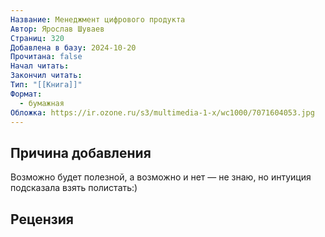 ```yaml
---
Название: Менеджмент цифрового продукта
Автор: Ярослав Шуваев
Страниц: 320
Добавлена в базу: 2024-10-20
Прочитана: false
Начал читать: 
Закончил читать: 
Тип: "[[Книга]]"
Формат:
  - бумажная
Обложка: https://ir.ozone.ru/s3/multimedia-1-x/wc1000/7071604053.jpg
---
```

## Причина добавления

Возможно будет полезной, а возможно и нет — не знаю, но интуиция подсказала взять полистать:)

## Рецензия